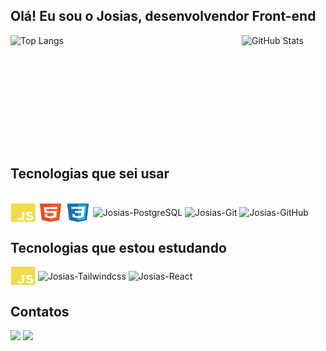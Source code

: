 ## Olá! Eu sou o Josias, desenvolvendor Front-end

<div style="display: flex; gap: 20px; align-items: center;>
<a href="https://github.com/Josias-T">
<img  src="https://github-readme-stats.vercel.app/api/top-langs/?username=Josias-T&theme=dark&layout=compact&custom_title=Tecnologias&langs_count=9"
      alt="Top Langs" 
      height="180" 
      width="350"
      style="object-fit: contain;" height="180" 
   /> 
<img  src="https://github-readme-stats.vercel.app/api?username=Josias-T&theme=dark&show_icons=true" 
      alt="GitHub Stats" 
      height="180" 
      width="350"
      style="object-fit: contain;" />
</a>
</div>



## Tecnologias que sei usar


<div style="display: inline_block"><br>
  <img align="center" alt="Josias-JS" height="30" width="40" src="https://raw.githubusercontent.com/devicons/devicon/master/icons/javascript/javascript-plain.svg">
  <img align="center" alt="Josias-HTML" height="30" width="40" src="https://raw.githubusercontent.com/devicons/devicon/master/icons/html5/html5-original.svg">
  <img align="center" alt="Josias-CSS" height="30" width="40" src="https://raw.githubusercontent.com/devicons/devicon/master/icons/css3/css3-original.svg">
  <img align="center" alt="Josias-PostgreSQL" height="30" width="40" src="https://devicons.railway.com/i/postgresql.svg">
  <img align="center" alt="Josias-Git" height="30" width="40" src="https://devicons.railway.com/i/git.svg">
  <img align="center" alt="Josias-GitHub" height="30" width="40" src="https://devicons.railway.com/i/github-light.svg">
</div>


## Tecnologias que estou estudando


<div>
      <img align="center" alt="Josias-JS" height="30" width="40" src="https://raw.githubusercontent.com/devicons/devicon/master/icons/javascript/javascript-plain.svg">
      <img align="center" alt="Josias-Tailwindcss" height="30" width="40" src="https://cdn.jsdelivr.net/gh/devicons/devicon@latest/icons/tailwindcss/tailwindcss-original.svg" />
      <img align="center" alt="Josias-React" height="30" width="40" src="https://cdn.jsdelivr.net/gh/devicons/devicon@latest/icons/react/react-original.svg" />
</div>


## Contatos
<div> 
      <a href="https://www.instagram.com/teixeira.mgd/" target="_blank"><img src="https://img.shields.io/badge/-Instagram-%23E4405F?style=for-the-badge&logo=instagram&logoColor=white" target="_blank"></a>
      <a href="https://www.linkedin.com/in/josiasteixeira/" target="_blank"><img src="https://img.shields.io/badge/-LinkedIn-%230077B5?style=for-the-badge&logo=linkedin&logoColor=white" target="_blank"></a> 
</div>
